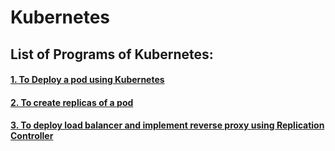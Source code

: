 # Kubernetes
## List of Programs of Kubernetes:

#### [1. To Deploy a pod using Kubernetes](https://github.com/manan-bedi2908/Kubernetes-/blob/main/pod.yml) 
#### [2. To create replicas of a pod](https://github.com/manan-bedi2908/Kubernetes-/blob/main/rc.yml)
#### [3. To deploy load balancer and implement reverse proxy using Replication Controller](https://github.com/manan-bedi2908/Kubernetes-/blob/main/svc.yml)

